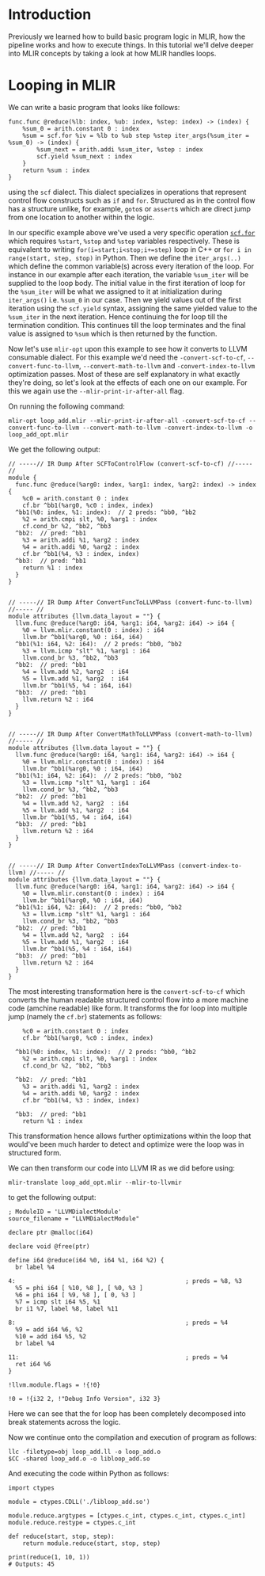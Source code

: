 # Introduction

Previously we learned how to build basic program logic in MLIR, how the pipeline works and how to execute things. In this tutorial we'll delve deeper into MLIR concepts by taking a look at how MLIR handles loops.

# Looping in MLIR

We can write a basic program that looks like follows:

```
func.func @reduce(%lb: index, %ub: index, %step: index) -> (index) {
    %sum_0 = arith.constant 0 : index
    %sum = scf.for %iv = %lb to %ub step %step iter_args(%sum_iter = %sum_0) -> (index) {
        %sum_next = arith.addi %sum_iter, %step : index
        scf.yield %sum_next : index
    }
    return %sum : index
}
```

using the `scf` dialect. This dialect specializes in  operations that represent control flow constructs such as `if` and `for`. Structured as in the control flow has a structure unlike, for example, `goto`s or `assert`s which are direct jump from one location to another within the logic.

In our specific example above we've used a very specific operation [`scf.for`](https://mlir.llvm.org/docs/Dialects/SCFDialect/#scffor-scfforop) which requires `%start`, `%stop` and `%step` variables respectively. These is equivalent to writing `for(i=start;i<stop;i+=step)` loop in C++ or `for i in range(start, step, stop)` in Python. Then we define the `iter_args(..)` which define the common variable(s) across every iteration of the loop. For instance in our example after each iteration, the variable `%sum_iter` will be supplied to the loop body. The initial value in the first iteration of loop for the `%sum_iter` will be what we assigned to it at initialization during `iter_args()` i.e. `%sum_0` in our case. Then we yield values out of the first iteration using the `scf.yield` syntax, assigning the same yielded value to the `%sum_iter` in the next iteration. Hence continuing the for loop till the termination condition. This continues till the loop terminates and the final value is assigned to `%sum` which is then returned by the function. 

Now let's use `mlir-opt` upon this example to see how it converts to LLVM consumable dialect. For this example we'd need the `-convert-scf-to-cf`, `--convert-func-to-llvm`, `--convert-math-to-llvm` and `-convert-index-to-llvm` optimization passes. Most of these are self explanatory in what exactly they're doing, so let's look at the effects of each one on our example. For this we again use the `--mlir-print-ir-after-all` flag. 

On running the following command:

```
mlir-opt loop_add.mlir --mlir-print-ir-after-all -convert-scf-to-cf --convert-func-to-llvm --convert-math-to-llvm -convert-index-to-llvm -o loop_add_opt.mlir
```

We get the following output:

```
// -----// IR Dump After SCFToControlFlow (convert-scf-to-cf) //----- //
module {
  func.func @reduce(%arg0: index, %arg1: index, %arg2: index) -> index {
    %c0 = arith.constant 0 : index
    cf.br ^bb1(%arg0, %c0 : index, index)
  ^bb1(%0: index, %1: index):  // 2 preds: ^bb0, ^bb2
    %2 = arith.cmpi slt, %0, %arg1 : index
    cf.cond_br %2, ^bb2, ^bb3
  ^bb2:  // pred: ^bb1
    %3 = arith.addi %1, %arg2 : index
    %4 = arith.addi %0, %arg2 : index
    cf.br ^bb1(%4, %3 : index, index)
  ^bb3:  // pred: ^bb1
    return %1 : index
  }
}


// -----// IR Dump After ConvertFuncToLLVMPass (convert-func-to-llvm) //----- //
module attributes {llvm.data_layout = ""} {
  llvm.func @reduce(%arg0: i64, %arg1: i64, %arg2: i64) -> i64 {
    %0 = llvm.mlir.constant(0 : index) : i64
    llvm.br ^bb1(%arg0, %0 : i64, i64)
  ^bb1(%1: i64, %2: i64):  // 2 preds: ^bb0, ^bb2
    %3 = llvm.icmp "slt" %1, %arg1 : i64
    llvm.cond_br %3, ^bb2, ^bb3
  ^bb2:  // pred: ^bb1
    %4 = llvm.add %2, %arg2  : i64
    %5 = llvm.add %1, %arg2  : i64
    llvm.br ^bb1(%5, %4 : i64, i64)
  ^bb3:  // pred: ^bb1
    llvm.return %2 : i64
  }
}


// -----// IR Dump After ConvertMathToLLVMPass (convert-math-to-llvm) //----- //
module attributes {llvm.data_layout = ""} {
  llvm.func @reduce(%arg0: i64, %arg1: i64, %arg2: i64) -> i64 {
    %0 = llvm.mlir.constant(0 : index) : i64
    llvm.br ^bb1(%arg0, %0 : i64, i64)
  ^bb1(%1: i64, %2: i64):  // 2 preds: ^bb0, ^bb2
    %3 = llvm.icmp "slt" %1, %arg1 : i64
    llvm.cond_br %3, ^bb2, ^bb3
  ^bb2:  // pred: ^bb1
    %4 = llvm.add %2, %arg2  : i64
    %5 = llvm.add %1, %arg2  : i64
    llvm.br ^bb1(%5, %4 : i64, i64)
  ^bb3:  // pred: ^bb1
    llvm.return %2 : i64
  }
}


// -----// IR Dump After ConvertIndexToLLVMPass (convert-index-to-llvm) //----- //
module attributes {llvm.data_layout = ""} {
  llvm.func @reduce(%arg0: i64, %arg1: i64, %arg2: i64) -> i64 {
    %0 = llvm.mlir.constant(0 : index) : i64
    llvm.br ^bb1(%arg0, %0 : i64, i64)
  ^bb1(%1: i64, %2: i64):  // 2 preds: ^bb0, ^bb2
    %3 = llvm.icmp "slt" %1, %arg1 : i64
    llvm.cond_br %3, ^bb2, ^bb3
  ^bb2:  // pred: ^bb1
    %4 = llvm.add %2, %arg2  : i64
    %5 = llvm.add %1, %arg2  : i64
    llvm.br ^bb1(%5, %4 : i64, i64)
  ^bb3:  // pred: ^bb1
    llvm.return %2 : i64
  }
}

```

The most interesting transformation here is the `convert-scf-to-cf` which converts the human readable structured control flow into a more machine code (amchine readable) like form. It transforms the for loop into multiple jump (namely the `cf.br`) statements as follows:

```
    %c0 = arith.constant 0 : index
    cf.br ^bb1(%arg0, %c0 : index, index)
  
  ^bb1(%0: index, %1: index):  // 2 preds: ^bb0, ^bb2
    %2 = arith.cmpi slt, %0, %arg1 : index
    cf.cond_br %2, ^bb2, ^bb3

  ^bb2:  // pred: ^bb1
    %3 = arith.addi %1, %arg2 : index
    %4 = arith.addi %0, %arg2 : index
    cf.br ^bb1(%4, %3 : index, index)

  ^bb3:  // pred: ^bb1
    return %1 : index
```

This transformation hence allows further optimizations within the loop that would've been much harder to detect and optimize were the loop was in structured form. 

We can then transform our code into LLVM IR as we did before using:

```
mlir-translate loop_add_opt.mlir --mlir-to-llvmir
```

to get the following output:

```
; ModuleID = 'LLVMDialectModule'
source_filename = "LLVMDialectModule"

declare ptr @malloc(i64)

declare void @free(ptr)

define i64 @reduce(i64 %0, i64 %1, i64 %2) {
  br label %4

4:                                                ; preds = %8, %3
  %5 = phi i64 [ %10, %8 ], [ %0, %3 ]
  %6 = phi i64 [ %9, %8 ], [ 0, %3 ]
  %7 = icmp slt i64 %5, %1
  br i1 %7, label %8, label %11

8:                                                ; preds = %4
  %9 = add i64 %6, %2
  %10 = add i64 %5, %2
  br label %4

11:                                               ; preds = %4
  ret i64 %6
}

!llvm.module.flags = !{!0}

!0 = !{i32 2, !"Debug Info Version", i32 3}

```

Here we can see that the for loop has been completely decomposed into break statements across the logic. 

Now we continue onto the compilation and execution of program as follows:

```
llc -filetype=obj loop_add.ll -o loop_add.o
$CC -shared loop_add.o -o libloop_add.so
```

And executing the code within Python as follows:

```
import ctypes

module = ctypes.CDLL('./libloop_add.so')

module.reduce.argtypes = [ctypes.c_int, ctypes.c_int, ctypes.c_int]
module.reduce.restype = ctypes.c_int

def reduce(start, stop, step):
    return module.reduce(start, stop, step)

print(reduce(1, 10, 1))
# Outputs: 45

```